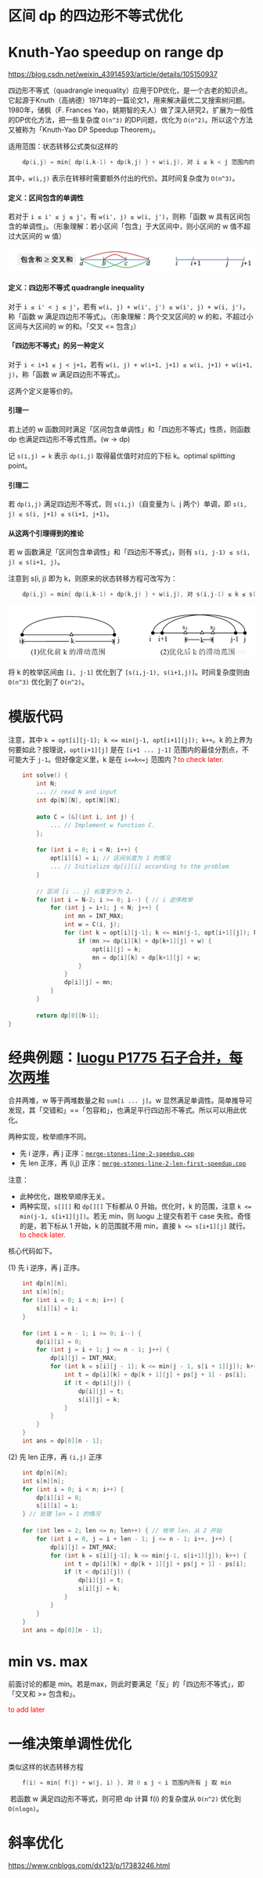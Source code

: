 # 区间 dp 的四边形不等式优化
# Knuth-Yao speedup on range dp

https://blog.csdn.net/weixin_43914593/article/details/105150937

四边形不等式（quadrangle inequality）应用于DP优化，是一个古老的知识点。它起源于Knuth（高纳德）1971年的一篇论文1，用来解决最优二叉搜索树问题。1980年，储枫（F. Frances Yao，姚期智的夫人）做了深入研究2，扩展为一般性的DP优化方法，把一些复杂度 `O(n^3)` 的DP问题，优化为 `O(n^2)`。所以这个方法又被称为「Knuth-Yao DP Speedup Theorem」。

适用范围：状态转移公式类似这样的
```cpp
    dp(i,j) = min{ dp(i,k-1) + dp(k,j) } + w(i,j), 对 i ≤ k < j 范围内的所有 k 取 min.（min 也可以改为 max）
```
其中，`w(i,j)` 表示在转移时需要额外付出的代价。其时间复杂度为 `O(n^3)`。

#### 定义：区间包含的单调性

若对于 `i ≤ i' ≤ j ≤ j'`，有 `w(i', j) ≤ w(i, j')`，则称「函数 w 具有区间包含的单调性」。（形象理解：若小区间「包含」于大区间中，则小区间的 w 值不超过大区间的 w 值）

![pic](pics/knuth-yao-speedup-qi.png)

#### 定义：四边形不等式 quadrangle inequality

对于 `i ≤ i' < j ≤ j'`，若有 `w(i, j) + w(i', j') ≤ w(i', j) + w(i, j')`，称「函数 w 满足四边形不等式」。（形象理解：两个交叉区间的 w 的和，不超过小区间与大区间的 w 的和。「交叉 <= 包含」）

#### 「四边形不等式」的另一种定义

对于 `i < i+1 ≤ j < j+1`，若有 `w(i, j) + w(i+1, j+1) ≤ w(i, j+1) + w(i+1, j)`，称「函数 w 满足四边形不等式」。

这两个定义是等价的。

#### 引理一

若上述的 w 函数同时满足「区间包含单调性」和「四边形不等式」性质，则函数 dp 也满足四边形不等式性质。(w -> dp) 

记 `s(i,j) = k` 表示 `dp(i,j)` 取得最优值时对应的下标 k。optimal splitting point。

#### 引理二

若 `dp(i,j)` 满足四边形不等式，则 `s(i,j)`（自变量为 i、j 两个）单调，即 `s(i, j) ≤ s(i, j+1) ≤ s(i+1, j+1)`。

#### 从这两个引理得到的推论

若 w 函数满足「区间包含单调性」和「四边形不等式」，则有 `s(i, j-1) ≤ s(i, j) ≤ s(i+1, j)`。

注意到 s(i, j) 即为 k，则原来的状态转移方程可改写为：

```cpp
    dp(i,j) = min{ dp(i,k-1) + dp(k,j) } + w(i,j), 对 s(i,j-1) ≤ k ≤ s(i+1,j) 范围内所有 k 取 min
```

![pic](pics/knuth-yao-speedup-k.png)

将 k 的枚举区间由 `[i, j-1]` 优化到了 `[s(i,j-1), s(i+1,j)]`。时间复杂度则由 `O(n^3)` 优化到了 `O(n^2)`。

# 模版代码

注意，其中 `k = opt[i][j-1]; k <= min(j-1, opt[i+1][j]); k++`。k 的上界为何要如此？按理说，`opt[i+1][j]` 是在 `[i+1 ... j-1]` 范围内的最佳分割点，不可能大于 `j-1`。但好像定义里，k 是在 `i<=k<=j` 范围内？<font color="red">to check later.</font>

```cpp
    int solve() {
        int N;
        ... // read N and input
        int dp[N][N], opt[N][N];

        auto C = [&](int i, int j) {
            ... // Implement w function C.
        };

        for (int i = 0; i < N; i++) {
            opt[i][i] = i; // 区间长度为 1 的情况
            ... // Initialize dp[i][i] according to the problem
        }

        // 区间 [i .. j] 长度至少为 2。
        for (int i = N-2; i >= 0; i--) { // i 逆序枚举
            for (int j = i+1; j < N; j++) {
                int mn = INT_MAX;
                int w = C(i, j);
                for (int k = opt[i][j-1]; k <= min(j-1, opt[i+1][j]); k++) { // k 的上界，注意取 min
                    if (mn >= dp[i][k] + dp[k+1][j] + w) {
                        opt[i][j] = k; 
                        mn = dp[i][k] + dp[k+1][j] + w; 
                    }
                }
                dp[i][j] = mn; 
            }
        }

        return dp[0][N-1];
}
```

# 经典例题：[luogu P1775 石子合并，每次两堆](https://www.luogu.com.cn/problem/P1775)

合并两堆，w 等于两堆数量之和 `sum[i ... j]`。w 显然满足单调性。简单推导可发现，其「交错和」==「包容和」，也满足平行四边形不等式。所以可以用此优化。

两种实现，枚举顺序不同。
- 先 i 逆序，再 j 正序：[`merge-stones-line-2-speedup.cpp`](code/merge-stones-line-2-speedup.cpp)
- 先 len 正序，再 (i,j) 正序：[`merge-stones-line-2-len-first-speedup.cpp`](code/merge-stones-line-2-len-first-speedup.cpp)

注意：
- 此种优化，跟枚举顺序无关。
- 两种实现，`s[][]` 和 `dp[][]` 下标都从 0 开始。优化时，k 的范围，注意 `k <= min(j-1, s[i+1][j])`。若无 min，则 luogu 上提交有若干 case 失败。奇怪的是，若下标从 1 开始，k 的范围就不用 min，直接 `k <= s[i+1][j]` 就行。<font color="red">to check later.</font>

核心代码如下。

(1) 先 i 逆序，再 j 正序。

```cpp
    int dp[n][n];
    int s[n][n];
    for (int i = 0; i < n; i++) {
        s[i][i] = i;
    }
    
    for (int i = n - 1; i >= 0; i--) {
        dp[i][i] = 0; 
        for (int j = i + 1; j <= n - 1; j++) {
            dp[i][j] = INT_MAX;
            for (int k = s[i][j - 1]; k <= min(j - 1, s[i + 1][j]); k++) {
                int t = dp[i][k] + dp[k + 1][j] + ps[j + 1] - ps[i];
                if (t < dp[i][j]) {
                    dp[i][j] = t;
                    s[i][j] = k;
                }
            }
        }
    }
    int ans = dp[0][n - 1];
```

(2) 先 len 正序，再 `(i,j)` 正序

```cpp
    int dp[n][n];
    int s[n][n];
    for (int i = 0; i < n; i++) {
        dp[i][i] = 0;
        s[i][i] = i;
    } // 处理 len = 1 的情况

    for (int len = 2; len <= n; len++) { // 枚举 len，从 2 开始
        for (int i = 0, j = i + len - 1; j <= n - 1; i++, j++) {
            dp[i][j] = INT_MAX;
            for (int k = s[i][j-1]; k <= min(j-1, s[i+1][j]); k++) {
                int t = dp[i][k] + dp[k + 1][j] + ps[j + 1] - ps[i];
                if (t < dp[i][j]) {
                    dp[i][j] = t;
                    s[i][j] = k;
                }
            }
        }
    }
    int ans = dp[0][n - 1];
```

# min vs. max

前面讨论的都是 min。若是max，则此时要满足「反」的「四边形不等式」，即「交叉和 >= 包含和」。

<font color="red">to add later</font>

# 一维决策单调性优化

类似这样的状态转移方程

```cpp
    f(i) = min{ f(j) + w(j, i) }, 对 0 ≤ j < i 范围内所有 j 取 min
```
​
若函数 w 满足四边形不等式，则可把 dp 计算 f(i) 的复杂度从 `O(n^2)` 优化到 `O(nlogn)`。

# 斜率优化

https://www.cnblogs.com/dx123/p/17383246.html

